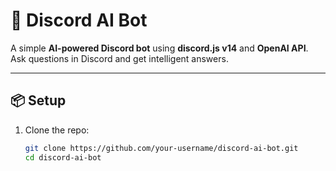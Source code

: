 # 🤖 Discord AI Bot

A simple **AI-powered Discord bot** using **discord.js v14** and **OpenAI API**.  
Ask questions in Discord and get intelligent answers.

---

## 📦 Setup

1. Clone the repo:
   ```bash
   git clone https://github.com/your-username/discord-ai-bot.git
   cd discord-ai-bot
